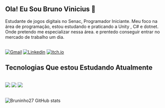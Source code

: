 ## Ola! Eu Sou Bruno Vinicius 👋
<div style="display: inline_block">
Estudante de jogos digitais no Senac, Programador Iniciante.
Meu foco na área de programação, estou estudando e praticando a Unity , C# e dotnet. Onde pretendo me especializar nessa área. e prentedo conseguir entrar no mercado de trabalho um dia.  
</div><br/>

[![Gmail](https://img.shields.io/badge/Gmail-D14836?style=for-the-badge&logo=gmail&logoColor=white)](mailto:Brunoviniciusevaristoferreira@gmail.com)
[![Linkedin](https://img.shields.io/badge/LinkedIn-0077B5?style=for-the-badge&logo=linkedin&logoColor=white)](https://www.linkedin.com/in/bruno-brunex-b5b749331/)
[![itch.io](https://img.shields.io/badge/Itch.io-FA5C5C?style=for-the-badge&logo=itchdotio&logoColor=white)](https://bruninho27.itch.io/)

## Tecnologias Que estou Estudando Atualmente

<div style="display: inline_block"><br/>
  <img aling="center alt="C#" src="https://img.shields.io/badge/C%23-239120?style=for-the-badge&logo=c-sharp&logoColor=white"/>
  <img aling="center alt="Dotnet" src="https://img.shields.io/badge/.NET-5C2D91?style=for-the-badge&logo=.net&logoColor=white"/>
  <img aling="center alt="Unity" src="https://img.shields.io/badge/Unity-100000?style=for-the-badge&logo=unity&logoColor=white"/>
</div><br/>

![Bruninho27 GitHub stats](https://github-readme-stats.vercel.app/api?username=Bruninho27&show_icons=true&theme=dracula)









